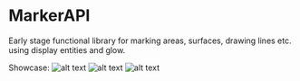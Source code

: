 # MarkerAPI
Early stage functional library for marking areas, surfaces, drawing lines etc. using display entities and glow.

Showcase:
![alt text](https://youtu.be/d2pM2p__3z8)
![alt text](https://media.discordapp.net/attachments/486919187038470155/1103416885061632100/2023-05-03_21.59.16.png)
![alt text](https://cdn.discordapp.com/attachments/693115824369696851/1104164748779585646/ezgif.com-video-to-gif.gif)

